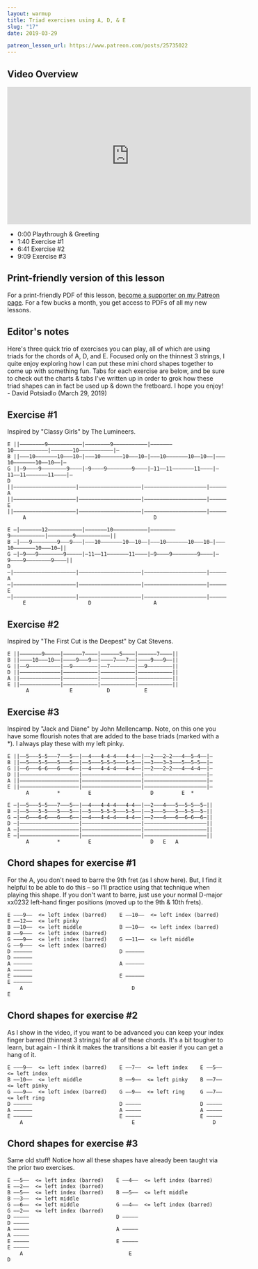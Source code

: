 ```yaml
---
layout: warmup
title: Triad exercises using A, D, & E
slug: "17"
date: 2019-03-29

patreon_lesson_url: https://www.patreon.com/posts/25735022
---
```




## Video Overview

<iframe width="560" height="315" src="https://www.youtube.com/embed/8Nw-Or7MSo8?showinfo=0" frameborder="0" allowfullscreen></iframe>

- 0:00 Playthrough & Greeting
- 1:40 Exercise #1
- 6:41 Exercise #2
- 9:09 Exercise #3

<!-- Coming soon... -->

## Print-friendly version of this lesson

For a print-friendly PDF of this lesson, [become a supporter on my Patreon page](https://www.patreon.com/posts/25735022). For a few bucks a month, you get access to PDFs of all my new lessons.

<!-- Coming later today! Check back soon 👍 -->

## Editor's notes

Here's three quick trio of exercises you can play, all of which are using triads for the chords of A, D, and E. Focused only on the thinnest 3 strings, I quite enjoy exploring how I can put these mini chord shapes together to come up with something fun. Tabs for each exercise are below, and be sure to check out the charts & tabs I've written up in order to grok how these triad shapes can in fact be used up & down the fretboard. I hope you enjoy! - David Potsiadlo (March 29, 2019)

## Exercise #1

Inspired by "Classy Girls" by The Lumineers.

    E ||––––––––9–––––––––––|––––––––9–––––––––––|–––––––10–––––––––––|–––––––10–––––––––––|–
    B ||–––10–––––––10–––10–|–––10–––––––10–––10–|–––10–––––––10––10––|–––10–––––––10––10––|–
    G ||–9––––9––––––––9––––|–9––––9––––––––9––––|–11––11–––––––11––––|–11––11–––––––11––––|–
    D ||––––––––––––––––––––|––––––––––––––––––––|––––––––––––––––––––|––––––––––––––––––––|–
    A ||––––––––––––––––––––|––––––––––––––––––––|––––––––––––––––––––|––––––––––––––––––––|–
    E ||––––––––––––––––––––|––––––––––––––––––––|––––––––––––––––––––|––––––––––––––––––––|–
         A                                         D                      

    E –|–––––––12–––––––––––|–––––––10–––––––––––|––––––––9–––––––––––|––––––––9–––––––––––||
    B –|–––9––––––––9–––9–––|–––10–––––––10––10––|–––10–––––––10–––10–|–––10–––––––10–––10–||
    G –|–9–––9––––––––9–––––|–11––11–––––––11––––|–9––––9––––––––9––––|–9––––9––––––––9––––||
    D –|––––––––––––––––––––|––––––––––––––––––––|––––––––––––––––––––|––––––––––––––––––––||
    A –|––––––––––––––––––––|––––––––––––––––––––|––––––––––––––––––––|––––––––––––––––––––||
    E –|––––––––––––––––––––|––––––––––––––––––––|––––––––––––––––––––|––––––––––––––––––––||
         E                    D                    A

## Exercise #2

Inspired by "The First Cut is the Deepest" by Cat Stevens.

    E ||–––––––9–––––|––––––7––––|––––––5––––|––––––7––––||
    B ||––––10–––10––|––––9–––9––|––––7–––7––|––––9–––9––||
    G ||––9––––––––––|––9––––––––|––7––––––––|––9––––––––||
    D ||–––––––––––––|–––––––––––|–––––––––––|–––––––––––||
    A ||–––––––––––––|–––––––––––|–––––––––––|–––––––––––||
    E ||–––––––––––––|–––––––––––|–––––––––––|–––––––––––||
          A             E           D           E

## Exercise #3

Inspired by "Jack and Diane" by John Mellencamp. Note, on this one you have some flourish notes that are added to the base triads (marked with a \*). I always play these with my left pinky.

    E ||––5–––5–5–––7–––5––|––4–––4–4–4–––4–4––|––2–––2–2–––4––5–4––|–
    B ||––5–––5–5–––5–––5––|––5–––5–5–5–––5–5––|––3–––3–3–––5––5–5––|–
    G ||––6–––6–6–––6–––6––|––4–––4–4–4–––4–4––|––2–––2–2–––4––4–4––|–
    D ||–––––––––––––––––––|–––––––––––––––––––|––––––––––––––––––––|–
    A ||–––––––––––––––––––|–––––––––––––––––––|––––––––––––––––––––|–
    E ||–––––––––––––––––––|–––––––––––––––––––|––––––––––––––––––––|–
          A         *         E                   D         E  *

    E –|––5–––5–5–––7–––5––|––4–––4–4–4–––4–4––|––2–––4–––5––5–5––5–||
    B –|––5–––5–5–––5–––5––|––5–––5–5–5–––5–5––|––3–––5–––5––5–5––5–||
    G –|––6–––6–6–––6–––6––|––4–––4–4–4–––4–4––|––2–––4–––6––6–6––6–||
    D –|–––––––––––––––––––|–––––––––––––––––––|––––––––––––––––––––||
    A –|–––––––––––––––––––|–––––––––––––––––––|––––––––––––––––––––||
    E –|–––––––––––––––––––|–––––––––––––––––––|––––––––––––––––––––||
          A         *         E                   D   E   A

## Chord shapes for exercise #1

For the A, you don't need to barre the 9th fret (as I show here). But, I find it helpful to be able to do this – so I'll practice using that technique when playing this shape. If you don't want to barre, just use your normal D-major xx0232 left-hand finger positions (moved up to the 9th & 10th frets).

    E –––9––  <= left index (barred)    E ––10––  <= left index (barred)    E ––12––  <= left pinky
    B ––10––  <= left middle            B ––10––  <= left index (barred)    B ––9–––  <= left index (barred)
    G –––9––  <= left index (barred)    G ––11––  <= left middle            G ––9–––  <= left index (barred)
    D ––––––                            D ––––––                            D ––––––                        
    A ––––––                            A ––––––                            A ––––––                        
    E ––––––                            E ––––––                            E ––––––                        
        A                                   D                                   E

## Chord shapes for exercise #2

As I show in the video, if you want to be advanced you can keep your index finger barred (thinnest 3 strings) for all of these chords. It's a bit tougher to learn, but again - I think it makes the transitions a bit easier if you can get a hang of it.

    E –––9––  <= left index (barred)    E ––7––  <= left index    E ––5––  <= left index
    B ––10––  <= left middle            B ––9––  <= left pinky    B ––7––  <= left pinky
    G –––9––  <= left index (barred)    G ––9––  <= left ring     G ––7––  <= left ring
    D ––––––                            D –––––                   D –––––                        
    A ––––––                            A –––––                   A –––––                        
    E ––––––                            E –––––                   E –––––                        
        A                                   E                         D

## Chord shapes for exercise #3

Same old stuff! Notice how all these shapes have already been taught via the prior two exercises.

    E ––5––  <= left index (barred)    E ––4––  <= left index (barred)    E ––2––  <= left index (barred)      
    B ––5––  <= left index (barred)    B ––5––  <= left middle            B ––3––  <= left middle            
    G ––6––  <= left middle            G ––4––  <= left index (barred)    G ––2––  <= left index (barred)    
    D –––––                            D –––––                            D –––––                            
    A –––––                            A –––––                            A –––––                            
    E –––––                            E –––––                            E –––––                            
        A                                  E                                  D
